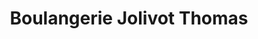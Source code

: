 ---
title: "Boulangerie Jolivot Thomas"
url: /fleury-sur-loire/boulangerie-jolivot-thomas/
shop: Bäckerei
---